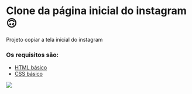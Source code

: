 # Clone da página inicial do instagram 🙃

Projeto copiar a tela inicial do instagram

### Os requisitos são:

* [HTML básico](https://www.w3schools.com/html/)
* [CSS básico](https://developer.mozilla.org/pt-BR/docs/Web/CSS)

<img src="/img/clone_instagram01.png" />
